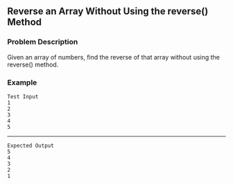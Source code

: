 ## Reverse an Array Without Using the reverse() Method

### Problem Description
Given an array of numbers, find the reverse of that array without using the reverse() method.

### Example
    Test Input
    1
    2
    3
    4
    5
-----
    Expected Output
    5
    4
    3
    2
    1